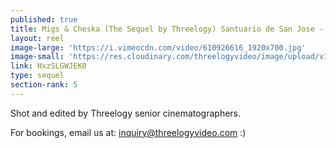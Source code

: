 ```yaml
---
published: true
title: Migs & Cheska (The Sequel by Threelogy) Santuario de San Jose - December 2016
layout: reel
image-large: 'https://i.vimeocdn.com/video/610926616_1920x700.jpg'
image-small: 'https://res.cloudinary.com/threelogyvideo/image/upload/v1528725501/Migs_ws.jpg'
link: HxzSLGWJEK0
type: sequel
section-rank: 5
---
```

Shot and edited by Threelogy senior cinematographers. 

For bookings, email us at: inquiry@threelogyvideo.com :)
